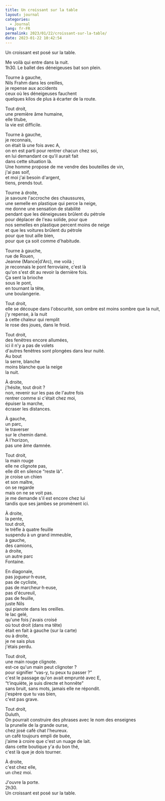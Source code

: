 ```yaml
---
title: Un croissant sur la table
layout: journal
categories:
  - Journal
lang: fr-FR
permalink: 2023/01/22/croissant-sur-la-table/
date: 2023-01-22 10:42:54
---
```


Un croissant est posé sur la table.

Me voilà qui entre dans la nuit.\
1h30.
Le ballet des déneigeuses bat son plein.

Tourne à gauche,\
Nils Frahm dans les oreilles,\
je repense aux accidents\
ceux où les déneigeuses fauchent\
quelques kilos de plus à écarter de la route.

Tout droit,\
une première âme humaine,\
elle titube,\
la vie est difficile.

Tourne à gauche,\
je reconnais,\
on était là une fois avec A,\
on en est parti pour rentrer chacun chez soi,\
en lui demandant ce qu'il aurait fait\
dans cette situation là.\
Une homme propose de me vendre des bouteilles de vin,\
j'ai pas soif,\
et moi j'ai besoin d'argent,\
tiens, prends tout.

Tourne à droite,\
je savoure l'accroche des chaussures,\
une semelle en plastique qui perce la neige,\
me donne une sensation de stabilité\
pendant que les déneigeuses brûlent du pétrole\
pour déplacer de l'eau solide, pour que\
nos semelles en plastique percent moins de neige\
et que les voitures brûlent du pétrole\
pour que tout aille bien,\
pour que ça soit comme d'habitude.

Tourne à gauche,\
rue de Rouen,\
Jeanne (Mance|d'Arc), me voilà ;\
je reconnais le pont ferroviaire, c'est là\
qu'on s'est dit au revoir la dernière fois.\
Ça sent la brioche\
sous le pont,\
en tournant la tête,\
une boulangerie.

Tout droit,\
elle se découpe dans l'obscurité,
son ombre est moins sombre que la nuit,\
j'y repense, à la nuit\
à cette chaleur qui remplit\
le rose des joues, dans le froid.

Tout droit,\
des fenêtres encore allumées,\
ici il n'y a pas de volets\
d'autres fenêtres sont plongées dans leur nuité.\
Au bout\
la serre, blanche\
moins blanche que la neige\
la nuit.

À droite,\
j'hésite, tout droit ?\
non, revenir sur les pas de l'autre fois\
rentrer comme si c'était chez moi,\
épuiser la marche,\
écraser les distances.

À gauche,\
un parc,\
le traverser\
sur le chemin damé.\
À l'horizon,\
pas une âme damnée.

Tout droit,\
la main rouge\
elle ne clignote pas,\
elle dit en silence <q>reste là</q>.\
je croise un chien\
et son maître,\
on se regarde\
mais on ne se voit pas.\
je me demande s'il est encore chez lui\
tandis que ses jambes se promènent ici.

À droite,\
la pente,\
tout droit,\
le trèfle à quatre feuille\
suspendu à un grand immeuble,\
à gauche,\
des camions,\
à droite,\
un autre parc\
Fontaine.

En diagonale,\
pas jogueur‧h‧euse,\
pas de cycliste,\
pas de marcheur‧h‧euse,\
pas d'écureuil,\
pas de feuille,\
juste Nils\
qui pianote dans les oreilles.\
le lac gelé,\
qu'une fois j'avais croisé\
où tout droit (dans ma tête)\
était en fait à gauche (sur la carte)\
ou à droite,\
je ne sais plus\
j'étais perdu.

Tout droit,\
une main rouge clignote.\
est-ce qu'un main peut clignoter ?\
pour signifier <q>vas-y, tu peux tu passer ?</q>\
c'est le passage qu'on avait emprunté avec E,\
<q>t'inquiète, je suis directe et honnête</q>\
sans bruit, sans mots, jamais elle ne répondit.\
j'espère que tu vas bien,\
c'est pas grave.

Tout droit,\
Duluth,\
On pourrait construire des phrases avec le nom des enseignes\
la prunelle de la grande ourse,\
chez josé café chat l'heureux.\
un café toujours empli de buée,\
j'aime à croire que c'est un nuage de lait.\
dans cette boutique y'a du bon thé,\
c'est là que je dois tourner.

À droite,\
c'est chez elle,\
un chez moi.

J'ouvre la porte.\
2h30.\
Un croissant est posé sur la table.
